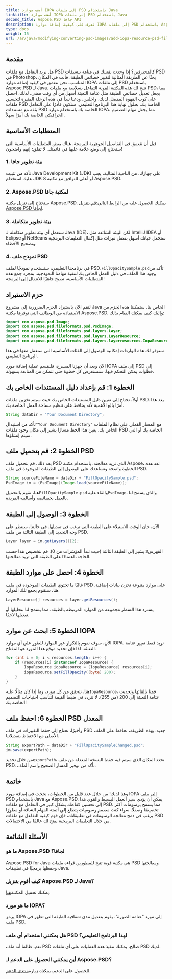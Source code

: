 ```yaml
---
title: أضف موارد IOPA إلى ملفات PSD باستخدام Java
linktitle: أضف موارد IOPA إلى ملفات PSD باستخدام Java
second_title: Aspose.PSD جافا API
description: تعرف على كيفية إضافة موارد IOPA إلى ملفات PSD باستخدام Aspose.PSD لـ Java مع هذا الدليل الشامل. خطوات بسيطة لمعالجة الرسومات بشكل فعال.
type: docs
weight: 15
url: /ar/java/modifying-converting-psd-images/add-iopa-resource-psd-files/
---
```

## مقدمة
هل تريد التعامل مع ملفات PSD كالمحترفين؟ إذا وجدت نفسك في متاهة تنسيقات PSD في Photoshop، بحثًا عن الطريقة المثالية لتغيير خصائص الطبقة، فأنت في المكان المناسب. نحن نتعمق في كيفية إضافة موارد IOPA إلى ملفات PSD باستخدام Aspose.PSD لـ Java. تتيح لك هذه المكتبة القوية التفاعل بسلاسة مع ملفات PSD، مما يجعل تعديل خصائص الطبقة مثل عتامة التعبئة أسهل من أي وقت مضى.
لذلك، احصل على كوب القهوة المفضل لديك، واجلس، ودعنا نبدأ في هذه الرحلة المثيرة لتحسين ملفات PSD الخاصة بك. بحلول نهاية هذا البرنامج التعليمي، ستكون قادرًا على التعامل بثقة مع مستندات PSD الخاصة بك باستخدام موارد IOPA، مما يجعل مهام التصميم الجرافيكي الخاصة بك أمرًا سهلاً.
## المتطلبات الأساسية
قبل أن نتعمق في التفاصيل الجوهرية للبرمجة، هناك بعض المتطلبات الأساسية التي ستحتاج إلى وضع علامة عليها في قائمتك. لا تقلق؛ إنهم واضحون!
### 1. بيئة تطوير جافا
تأكد من تثبيت Java Development Kit (JDK) على جهازك. من الناحية المثالية، يجب عليك استخدام JDK 8 أو أعلى للتوافق مع مكتبة Aspose.PSD. 
### 2. Aspose.PSD لمكتبة جافا
 ستحتاج إلى تنزيل مكتبة Aspose.PSD. يمكنك الحصول عليه من الرابط التالي:[قم بتنزيل Aspose.PSD لجافا](https://releases.aspose.com/psd/java/).
### 3. بيئة تطوير متكاملة
ستعمل أي بيئة تطوير متكاملة لـ Java (IDE)، لكن البيئة الشائعة مثل IntelliJ IDEA أو Eclipse أو NetBeans ستجعل حياتك أسهل بفضل ميزات مثل إكمال التعليمات البرمجية وتصحيح الأخطاء.
### 4. نموذج ملف PSD
 في برنامجنا التعليمي، سنستخدم نموذجًا لملف PSD،`FillOpacitySample.psd`تأكد من وجود هذا الملف في دليل العمل الخاص بك لتنفيذ مهامنا النموذجية.
بمجرد جمع هذه المتطلبات الأساسية، تصبح جاهزًا للانتقال إلى البرمجة!
## حزم الاستيراد
لنقم الآن باستيراد الحزم الضرورية إلى مشروع Java الخاص بنا. ستمكننا هذه الحزم من الاستفادة من الوظائف التي توفرها مكتبة Aspose.PSD.
وإليك كيف يمكنك القيام بذلك:
```java
import com.aspose.psd.Image;
import com.aspose.psd.fileformats.psd.PsdImage;
import com.aspose.psd.fileformats.psd.layers.Layer;
import com.aspose.psd.fileformats.psd.layers.LayerResource;
import com.aspose.psd.fileformats.psd.layers.layerresources.IopaResource;
```
ستوفر لك هذه الواردات إمكانية الوصول إلى الفئات الأساسية التي ستعمل معها في هذا البرنامج التعليمي. 

الآن وبعد أن جهزنا المسرح، فلنقسم عملية إضافة مورد IOPA إلى ملف PSD إلى خطوات يمكن التحكم فيها. سنستعرض كل خطوة حتى تتمكن من المتابعة بسهولة.
## الخطوة 1: قم بإعداد دليل المستندات الخاص بك
أولاً، تحتاج إلى تعيين دليل المستندات الخاص بك حيث سيتم تخزين ملفات PSD. يعد هذا أمرًا بالغ الأهمية لأنه يحافظ على تنظيم مساحة العمل الخاصة بك.
```java
String dataDir = "Your Document Directory";
```
 تأكد من استبدال`"Your Document Directory"` مع المسار الفعلي على نظام الملفات الخاص بك. يعين هذا الخط مسارًا يشير إلى مكان وجود ملفات PSD الخاصة بك أو التي سيتم إنشاؤها.
## الخطوة 2: قم بتحميل ملف PSD 
بعد ذلك، قم بتحميل ملف PSD الذي تريد معالجته. باستخدام مكتبة Aspose، تعد هذه الخطوة واضحة وتساعدك على الوصول إلى الطبقات الموجودة في ملف PSD.
```java
String sourceFileName = dataDir + "FillOpacitySample.psd";
PsdImage im = (PsdImage)(Image.load(sourceFileName));
```
 هنا، نقوم بالتحميل`FillOpacitySample.psd` والقاء عليه`PsdImage`، والذي يسمح لنا بالعمل بخصائصه وأساليبه الفريدة. 
## الخطوة 3: الوصول إلى الطبقة 
الآن، حان الوقت للاستيلاء على الطبقة التي ترغب في تعديلها. في حالتنا، سننظر على وجه التحديد إلى الطبقة الثالثة من ملف PSD.
```java
Layer layer = im.getLayers()[2];
```
 الفهرس`2` يشير إلى الطبقة الثالثة (حيث تبدأ المؤشرات من 0). قم بتخصيص هذا حسب الحاجة، اعتمادًا على الطبقة التي تريد معالجتها.
## الخطوة 4: احصل على موارد الطبقة 
غالبًا ما تحتوي الطبقات الموجودة في ملف PSD على موارد متنوعة تخزن بيانات إضافية. هنا، سنقوم بجمع تلك الموارد.
```java
LayerResource[] resources = layer.getResources();
```
يسترد هذا السطر مجموعة من الموارد المرتبطة بالطبقة، مما يسمح لنا بتحليلها أو تعديلها لاحقًا.
## الخطوة 5: ابحث عن موارد IOPA 
الآن، سوف نقوم بالتكرار عبر الموارد للعثور على أي موارد IOPA. نريد فقط تغيير عتامة التعبئة، لذا فإن تحديد موقع هذا المورد هو المفتاح.
```java
for (int i = 0; i < resources.length; i++) {
    if (resources[i] instanceof IopaResource) {
        IopaResource iopaResource = (IopaResource) resources[i];
        iopaResource.setFillOpacity((byte) 200);
    }
}
```
 هنا، نتحقق من كل مورد، وما إذا كان مثالًا عليه`IopaResource`، قمنا بإلقائها وتحديث عتامة التعبئة إلى 200 (من 255). لا تتردد في ضبط القيمة لتناسب احتياجات التصميم الخاصة بك!
## الخطوة 6: احفظ ملف PSD المعدل
وأخيرًا، نحتاج إلى حفظ التغييرات في ملف PSD جديد. بهذه الطريقة، نحافظ على الملف الأصلي مع الاحتفاظ بتعديلاتنا.
```java
String exportPath = dataDir + "FillOpacitySampleChanged.psd";
im.save(exportPath);
```
 من خلال تحديد`exportPath`، نحدد المكان الذي سيتم فيه حفظ النسخة المعدلة من ملف PSD. تأكد من توفير المسار الصحيح واسم الملف.
## خاتمة
وهنا لديك! من خلال عدد قليل من الخطوات، نجحت في إضافة مورد IOPA إلى ملف PSD باستخدام Java مع Aspose.PSD. يمكن أن يؤدي سير العمل البسيط والقوي هذا إلى تحسين كفاءتك بشكل كبير في التعامل مع ملفات PSD، مما يسمح برسومات أكثر تخصيصًا وصقلًا.
سواء كنت مصمم رسوميات يتطلع إلى أتمتة المهام الشاقة أو مطورًا يرغب في دمج معالجة الرسومات في تطبيقاتك، فإن فهم كيفية التفاعل مع ملفات PSD من خلال التعليمات البرمجية يفتح لك عالمًا من الاحتمالات.
## الأسئلة الشائعة
### ما هو Aspose.PSD لجافا؟  
Aspose.PSD for Java هي مكتبة قوية تتيح للمطورين قراءة ملفات PSD ومعالجتها وحفظها برمجيًا في تطبيقات Java.
### كيف أقوم بتنزيل Aspose.PSD لـ Java؟  
 يمكنك تحميل المكتبة[هنا](https://releases.aspose.com/psd/java/).
### ما هو مورد IOPA؟  
يرمز IOPA إلى مورد "عتامة الصورة". يقوم بتعديل مدى شفافية الطبقة التي تظهر في ملف PSD.
### هل يمكنني استخدام أي ملف PSD لهذا البرنامج التعليمي؟  
نعم، طالما أنه ملف PSD صالح، يمكنك تنفيذ هذه العمليات على أي ملفات PSD لديك.
### أين يمكنني الحصول على الدعم لـ Aspose.PSD؟  
 للحصول على الدعم، يمكنك زيارة[منتدى الدعم](https://forum.aspose.com/c/psd/34).